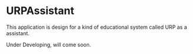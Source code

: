 # URPAssistant

This application is design for a kind of educational system called URP as a assistant.

Under Developing, will come soon.
